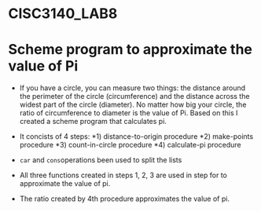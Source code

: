 # CISC3140_LAB8
# Scheme program to approximate the value of Pi

- If you have a circle, you can measure two things:
the distance around the perimeter of the circle (circumference)
and the distance across the widest part of the circle (diameter).
No matter how big your circle, the ratio of circumference to diameter is the value of Pi.
Based on this I created a scheme program that calculates pi. 

- It concists of 4 steps: 
                         *1) distance-to-origin procedure
                         *2) make-points procedure
                         *3) count-in-circle procedure
                         *4) calculate-pi procedure 
                         
- `car` and `cons`operations been used to split the lists
-  All three functions created in steps 1, 2, 3 are used in step for to approximate the value of pi.
-  The ratio created by 4th procedure approximates the value of pi.





 






